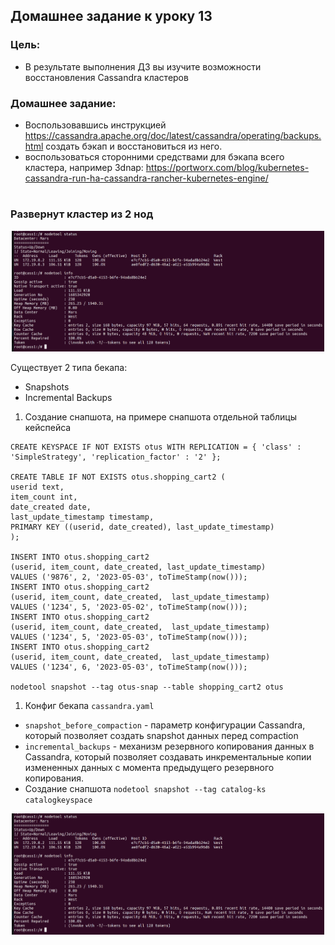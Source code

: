 ## Домашнее задание к уроку 13

### Цель:
* В результате выполнения ДЗ вы изучите возможности восстановления Cassandra кластеров

### Домашнее задание:

* Воспользовавшись инструкцией https://cassandra.apache.org/doc/latest/cassandra/operating/backups.html создать бэкап и восстановиться из него.
* воспользоваться сторонними средствами для бэкапа всего кластера, например 3dnap:
https://portworx.com/blog/kubernetes-cassandra-run-ha-cassandra-rancher-kubernetes-engine/

#
### Развернут кластер из 2 нод

<p align="center"> 
<a href="https://raw.githubusercontent.com/Dodexq/otus_nosql/main/lesson13/screenshots/1.png" rel="some text"><img src="https://raw.githubusercontent.com/Dodexq/otus_nosql/main/lesson13/screenshots/1.png" alt="" width="500" /></a>
</p>

Существует 2 типа бекапа:

* Snapshots
* Incremental Backups 


1. Создание снапшота, на примере снапшота отдельной таблицы кейспейса
```
CREATE KEYSPACE IF NOT EXISTS otus WITH REPLICATION = { 'class' : 'SimpleStrategy', 'replication_factor' : '2' };

CREATE TABLE IF NOT EXISTS otus.shopping_cart2 (
userid text,
item_count int,
date_created date,
last_update_timestamp timestamp,
PRIMARY KEY ((userid, date_created), last_update_timestamp)
);

INSERT INTO otus.shopping_cart2
(userid, item_count, date_created, last_update_timestamp)
VALUES ('9876', 2, '2023-05-03', toTimeStamp(now()));
INSERT INTO otus.shopping_cart2
(userid, item_count, date_created,  last_update_timestamp)
VALUES ('1234', 5, '2023-05-02', toTimeStamp(now()));
INSERT INTO otus.shopping_cart2
(userid, item_count, date_created,  last_update_timestamp)
VALUES ('1234', 5, '2023-05-03', toTimeStamp(now()));
INSERT INTO otus.shopping_cart2
(userid, item_count, date_created,  last_update_timestamp)
VALUES ('1234', 6, '2023-05-03', toTimeStamp(now()));

nodetool snapshot --tag otus-snap --table shopping_cart2 otus
```




1. Конфиг бекапа `cassandra.yaml`
* `snapshot_before_compaction` - параметр конфигурации Cassandra, который позволяет создать snapshot данных перед compaction
* `incremental_backups` -  механизм резервного копирования данных в Cassandra, который позволяет создавать инкрементальные копии измененных данных с момента предыдущего резервного копирования. 
* Создание снапшота `nodetool snapshot --tag catalog-ks catalogkeyspace`

<p align="center"> 
<a href="https://raw.githubusercontent.com/Dodexq/otus_nosql/main/lesson13/screenshots/1.png" rel="some text"><img src="https://raw.githubusercontent.com/Dodexq/otus_nosql/main/lesson13/screenshots/1.png" alt="" width="500" /></a>
</p>
